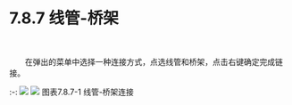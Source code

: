 # 7.8.7 线管\-桥架
<br/>

&emsp;&emsp;在弹出的菜单中选择一种连接方式，点选线管和桥架，点击右键确定完成链接。


:-: ![](images/481.png)         ![](images/482.png)
图表7.8.7\-1 线管\-桥架连接